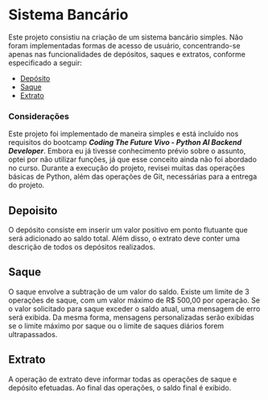 # Sistema Bancário

Este projeto consistiu na criação de um sistema bancário simples. Não foram implementadas formas de acesso de usuário, concentrando-se apenas nas funcionalidades de depósitos, saques e extratos, conforme especificado a seguir:

* [Depósito](#depoisito)
* [Saque](#saque)
* [Extrato](#extrato)

### Considerações

Este projeto foi implementado de maneira simples e está incluído nos requisitos do bootcamp _**Coding The Future Vivo - Python AI Backend Developer**_. Embora eu já tivesse conhecimento prévio sobre o assunto, optei por não utilizar funções, já que esse conceito ainda não foi abordado no curso. Durante a execução do projeto, revisei muitas das operações básicas de Python, além das operações de Git, necessárias para a entrega do projeto.







## Depoisito

O depósito consiste em inserir um valor positivo em ponto flutuante que será adicionado ao saldo total. Além disso, o extrato deve conter uma descrição de todos os depósitos realizados.

## Saque

O saque envolve a subtração de um valor do saldo. Existe um limite de 3 operações de saque, com um valor máximo de R$ 500,00 por operação. Se o valor solicitado para saque exceder o saldo atual, uma mensagem de erro será exibida. Da mesma forma, mensagens personalizadas serão exibidas se o limite máximo por saque ou o limite de saques diários forem ultrapassados.

## Extrato

A operação de extrato deve informar todas as operações de saque e depósito efetuadas. Ao final das operações, o saldo final é exibido.

